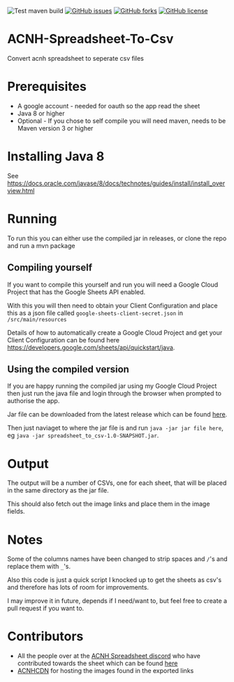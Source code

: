 ![Test maven build](https://github.com/villChurch/ACNH-Spreadsheet-To-Csv/workflows/Test%20maven%20build/badge.svg)
[![GitHub issues](https://img.shields.io/github/issues/villChurch/ACNH-Spreadsheet-To-Csv)](https://github.com/villChurch/ACNH-Spreadsheet-To-Csv/issues)
[![GitHub forks](https://img.shields.io/github/forks/villChurch/ACNH-Spreadsheet-To-Csv)](https://github.com/villChurch/ACNH-Spreadsheet-To-Csv/network)
[![GitHub license](https://img.shields.io/github/license/villChurch/ACNH-Spreadsheet-To-Csv)](https://github.com/villChurch/ACNH-Spreadsheet-To-Csv/blob/master/LICENSE)

# ACNH-Spreadsheet-To-Csv
Convert acnh spreadsheet to seperate csv files

# Prerequisites 

* A google account - needed for oauth so the app read the sheet
* Java 8 or higher
* Optional - If you chose to self compile you will need maven, needs to be Maven version 3 or higher

# Installing Java 8
See https://docs.oracle.com/javase/8/docs/technotes/guides/install/install_overview.html 

# Running
To run this you can either use the compiled jar in releases, or clone the repo and run a mvn package
## Compiling yourself
If you want to compile this yourself and run you will need a Google Cloud Project that has the Google Sheets API enabled.

With this you will then need to obtain your Client Configuration and place this as a json file called `google-sheets-client-secret.json` in `/src/main/resources`

Details of how to automatically create a Google Cloud Project and get your Client Configuration can be found here https://developers.google.com/sheets/api/quickstart/java.

## Using the compiled version
If you are happy running the compiled jar using my Google Cloud Project then just run the java file and login through the browser when prompted to authorise the app.

Jar file can be downloaded from the latest release which can be found [here](https://github.com/villChurch/ACNH-Spreadsheet-To-Csv/releases).

Then just naviaget to where the jar file is and run `java -jar jar file here`, eg `java -jar spreadsheet_to_csv-1.0-SNAPSHOT.jar`.

# Output
The output will be a number of CSVs, one for each sheet, that will be placed in the same directory as the jar file.

This should also fetch out the image links and place them in the image fields.

# Notes

Some of the columns names have been changed to strip spaces and `/`'s and replace them with `_`'s.

Also this code is just a quick script I knocked up to get the sheets as csv's and therefore has lots of room for improvements.

I may improve it in future, depends if I need/want to, but feel free to create a pull request if you want to.

# Contributors

* All the people over at the [ACNH Spreadsheet discord](https://discord.gg/DHGJuz) who have contributed towards the sheet which can be found [here](https://tinyurl.com/acnh-sheet)
* [ACNHCDN](https://acnhcdn.com/) for hosting the images found in the exported links
